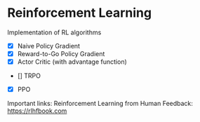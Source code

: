 # Reinforcement Learning
Implementation of RL algorithms

- [x] Naive Policy Gradient
- [x] Reward-to-Go Policy Gradient
- [x] Actor Critic (with advantage function)
- [] TRPO
- [x] PPO

Important links:
Reinforcement Learning from Human Feedback: https://rlhfbook.com
